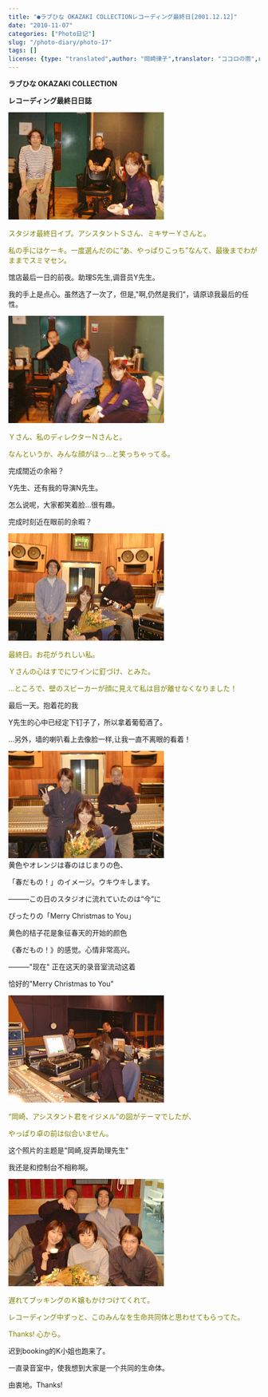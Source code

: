 ```yaml
---
title: "●ラブひな OKAZAKI COLLECTIONレコーディング最終日[2001.12.12]"
date: "2010-11-07"
categories: ["Photo日记"]
slug: "/photo-diary/photo-17"
tags: []
license: {type: "translated",author: "岡崎律子",translator: "ココロの雨",reproduced-url: "http://www.ne.jp/asahi/okazaki/book/photo/photo17.html",reproduced-website: "岡崎律子Book"}
---
```


**ラブひな OKAZAKI COLLECTION**  

  
**レコーディング最終日日誌**  

  
**[![](./images/hina-st1.jpg "hina-st1")](./images/hina-st1.jpg)**  

  
<span style="color: #808000;">スタジオ最終日イブ。アシスタントＳさん、ミキサーＹさんと。</span>  

  
<span style="color: #808000;">私の手にはケーキ。一度選んだのに“あ、やっぱりこっち”なんて、最後までわがままでスミマセン。</span>  

  
馆店最后一日的前夜。助理S先生,调音员Y先生。  

  
我的手上是点心。虽然选了一次了，但是,"啊,仍然是我们"，请原谅我最后的任性。  

  
[![](./images/hina-st2.jpg "hina-st2")](./images/hina-st2.jpg)  

  
<span style="color: #808000;">Ｙさん、私のディレクターＮさんと。</span>  

  
<span style="color: #808000;">なんというか、みんな顔がほっ…と笑っちゃってる。</span>  

  
完成間近の余裕？  

  
Y先生、还有我的导演N先生。  

  
怎么说呢，大家都笑着脸…很有趣。  

  
完成时刻近在眼前的余暇？  

  
[![](./images/hina-st3.jpg "hina-st3")](./images/hina-st3.jpg)  

  
<span style="color: #808000;">最終日。お花がうれしい私。</span>  

  
<span style="color: #808000;">Ｙさんの心はすでにワインに釘づけ、とみた。</span>  

  
<span style="color: #808000;">…ところで、壁のスピーカーが顔に見えて私は目が離せなくなりました！</span>  

  
最后一天。抱着花的我  

  
Y先生的心中已经定下钉子了，所以拿着葡萄酒了。  

  
…另外，墙的喇叭看上去像脸一样,让我一直不离眼的看着！  

  
[![](./images/hina-st5.jpg "hina-st5")](./images/hina-st5.jpg)  
黄色やオレンジは春のはじまりの色、  

  
「春だもの！」のイメージ。ウキウキします。  

  
―――この日のスタジオに流れていたのは“今”に  

  
ぴったりの「Merry Christmas to You」  

  
黄色的桔子花是象征春天的开始的颜色  

  
《春だもの！》的感觉。心情非常高兴。  

  
―――"现在" 正在这天的录音室流动这着  

  
恰好的"Merry Christmas to You"  

  
[![](./images/hina-st9.jpg "hina-st9")](./images/hina-st9.jpg)  

  
<span style="color: #808000;">“岡崎、アシスタント君をイジメル”の図がテーマでしたが、</span>  

  
<span style="color: #808000;">やっぱり卓の前は似合いません。</span>  

  
这个照片的主题是"岡崎,捉弄助理先生"  

  
我还是和控制台不相称啊。  

  
[![](./images/hina-st10.jpg "hina-st10")](./images/hina-st10.jpg)  

  
<span style="color: #808000;">遅れてブッキングのＫ嬢もかけつけてくれて。</span>  

  
<span style="color: #808000;">レコーディング中ずっと、このみんなを生命共同体と思わせてもらってた。</span>  

  
<span style="color: #808000;">Thanks! 心から。</span>  

  
迟到booking的K小姐也跑来了。  

  
一直录音室中，使我想到大家是一个共同的生命体。  

  
由衷地。Thanks!

